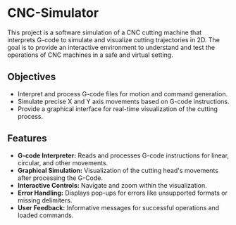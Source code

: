 ﻿# CNC-Simulator
 This project is a software simulation of a CNC cutting machine that interprets G-code to simulate and visualize cutting trajectories in 2D. The goal is to provide an interactive environment to understand and test the operations of CNC machines in a safe and virtual setting.

## Objectives
- Interpret and process G-code files for motion and command generation.
- Simulate precise X and Y axis movements based on G-code instructions.
- Provide a graphical interface for real-time visualization of the cutting process.

 ## Features
- **G-code Interpreter:** Reads and processes G-code instructions for linear, circular, and other movements.
- **Graphical Simulation:** Visualization of the cutting head's movements after processing the G-Code.
- **Interactive Controls:** Navigate and zoom within the visualization.
- **Error Handling:** Displays pop-ups for errors like unsupported formats or missing delimiters.
- **User Feedback:** Informative messages for successful operations and loaded commands.
